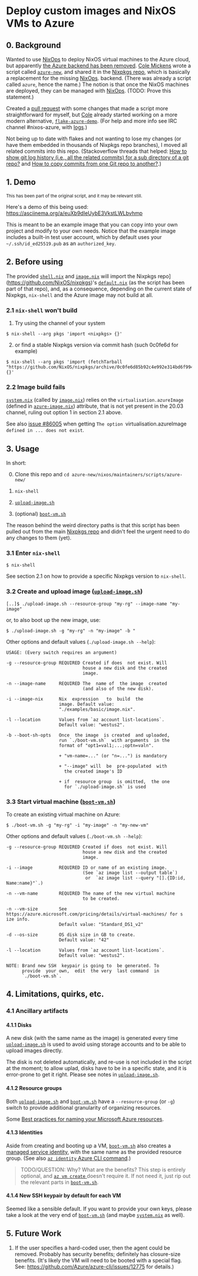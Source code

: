 # Deploy custom images and NixOS VMs to Azure

## 0. Background

Wanted to use [NixOps](https://github.com/NixOS/nixops) to deploy NixOS virtual machines to the Azure cloud, but apparently [the Azure backend has been removed](https://github.com/NixOS/nixops/pull/1131). [Cole Mickens](https://github.com/colemickens) wrote a script called [`azure-new`](https://github.com/NixOS/nixpkgs/tree/master/nixos/maintainers/scripts/azure-new), and shared it in the [Nixpkgs repo](https://github.com/NixOS/nixpkgs), which is basically a replacement for the missing [NixOps](https://github.com/NixOS/nixops).  backend. (There was already a script called `azure`, hence the name.) The notion is that once the NixOS machines are deployed, they can be managed with [NixOps](https://github.com/NixOS/nixops). (TODO: Prove this statement.)

Created a [pull request](https://github.com/NixOS/nixpkgs/pull/95279) with some changes that made a script more straightforward for myself, but [Cole](https://github.com/colemickens) already started working on a more modern alternative, [`flake-azure-demo`](https://github.com/colemickens/flake-azure-demo/tree/dev). (For help and more info see IRC channel #nixos-azure, with [logs](https://logs.nix.samueldr.com/nixos-azure/).)

Not being up to date with flakes and not wanting to lose my changes (or have them embedded in thousands of Nixpkgs repo branches), I moved all related commits into this repo. (Stackoverflow threads that helped: [How to show git log history (i.e., all the related commits) for a sub directory of a git repo?](https://stackoverflow.com/questions/16343659/how-to-show-git-log-history-for-a-sub-directory-of-a-git-repo) and [How to copy commits from one Git repo to another?](https://stackoverflow.com/questions/37471740/how-to-copy-commits-from-one-git-repo-to-another).)

## 1. Demo

<sup>This has been part of the original script, and it may be relevant still.</sup>

Here's a demo of this being used: https://asciinema.org/a/euXb9dIeUybE3VkstLWLbvhmp

This is meant to be an example image that you can copy into your own
project and modify to your own needs. Notice that the example image
includes a built-in test user account, which by default uses your
`~/.ssh/id_ed25519.pub` as an `authorized_key`.

## 2. Before using

The provided [`shell.nix`](./shell.nix) and [`image.nix`](./examples/basic/image.nix) will import the Nixpkgs repo](https://github.com/NixOS/nixpkgs)'s [`default.nix`](../../../../default.nix) (as the script has been part of that repo), and, as a consequence, depending on the current state of Nixpkgs, `nix-shell` and the Azure image may not build at all.

### 2.1 `nix-shell` won't build

1. Try using the channel of your system

```text
$ nix-shell --arg pkgs 'import <nixpkgs> {}'
```

2. or find a stable Nixpkgs version via commit hash (such 0c0fe6d for example)

```text
$ nix-shell --arg pkgs 'import (fetchTarball "https://github.com/NixOS/nixpkgs/archive/0c0fe6d85b92c4e992e314bd6f9943413af9a309.tar.gz") {}'
```

### 2.2 Image build fails

[`system.nix`](./nixos/maintainers/scripts/azure-new/examples/basic/system.nix) (called by [`image.nix`](./nixos/maintainers/scripts/azure-new/examples/basic/image.nix)) relies on the `virtualisation.azureImage` (defined in [`azure-image.nix`](./nixos/modules/virtualisation/azure-image.nix)) attribute, that is not yet present in the 20.03 channel, ruling out option 1 in section 2.1 above.

See also [issue #86005](https://github.com/NixOS/nixpkgs/issues/86005) when getting `The option `virtualisation.azureImage` defined in ... does not exist`.

## 3. Usage

In short:

0. Clone this repo and `cd azure-new/nixos/maintainers/scripts/azure-new/`

1. `nix-shell`

2. [`upload-image.sh`](./nixos/maintainers/scripts/azure-new/upload-image.sh)

3. (optional) [`boot-vm.sh`](./nixos/maintainers/scripts/azure-new/boot-vm.sh)

The reason behind the weird directory paths is that this script has been pulled out from the main [Nixpkgs repo](https://github.com/NixOS/nixpkgs) and didn't feel the urgent need to do any changes to them (yet).

### 3.1 Enter `nix-shell`

```text
$ nix-shell
```

See section 2.1 on how to provide a specific Nixpkgs version to `nix-shell`.

### 3.2 Create and upload image ([`upload-image.sh`](./nixos/maintainers/scripts/azure-new/upload-image.sh))

```text
[..]$ ./upload-image.sh --resource-group "my-rg" --image-name "my-image"
```

or, to also boot up the new image, use:

```text
$ ./upload-image.sh -g "my-rg" -n "my-image" -b "
```

Other options and default values (`./upload-image.sh --help`):


```text
USAGE: (Every switch requires an argument)

-g --resource-group REQUIRED Created if does  not exist. Will
                             house a new disk and the created
                             image.

-n --image-name     REQUIRED The  name of  the image  created
                             (and also of the new disk).

-i --image-nix      Nix  expression   to  build  the
                    image. Default value:
                    "./examples/basic/image.nix".

-l --location       Values from `az account list-locations`.
                    Default value: "westus2".

-b --boot-sh-opts   Once  the image  is created  and uploaded,
                    run `./boot-vm.sh`  with arguments  in the
                    format of "opt1=val1;...;optn=valn".

                    + "vm-name=..." (or "n=...") is mandatory

                    + "--image" will  be  pre-populated  with
                      the created image's ID

                    + if  resource group  is omitted,  the one
                      for `./upload-image.sh` is used
```

### 3.3 Start virtual machine ([`boot-vm.sh`](./nixos/maintainers/scripts/azure-new/boot-vm.sh))

To create an existing virtual machine on Azure:

```text
$ ./boot-vm.sh -g "my-rg" -i "my-image" -n "my-new-vm"
```

Other options and default values (`./boot-vm.sh --help`):

```text
-g --resource-group REQUIRED Created if does  not exist. Will
                             house a new disk and the created
                             image.

-i --image          REQUIRED ID or name of an existing image.
                             (See `az image list --output table`)
                              or  `az image list --query "[].{ID:id, Name:name}"`.)

-n --vm-name        REQUIRED The name of the new virtual machine
                             to be created.

-n --vm-size        See https://azure.microsoft.com/pricing/details/virtual-machines/ for s
ize info.
                    Default value: "Standard_DS1_v2"

-d --os-size        OS disk size in GB to create.
                    Default value: "42"

-l --location       Values from `az account list-locations`.
                    Default value: "westus2".

NOTE: Brand new SSH  keypair is going to  be generated. To
      provide  your own,  edit  the very  last command  in
      `./boot-vm.sh`.
```

## 4. Limitations, quirks, etc.

### 4.1 Ancillary artifacts

#### 4.1.1 Disks

A new disk (with the same name as the image) is generated every time [`upload-image.sh`](./nixos/maintainers/scripts/azure-new/upload-image.sh) is used to avoid using storage accounts and to be able to upload images directly.

The disk is not deleted automatically, and re-use is not included in the script at the moment; to allow uplad, disks have to be in a specific state, and it is error-prone to get it right. Please see notes in [`upload-image.sh`](./nixos/maintainers/scripts/azure-new/upload-image.sh).

#### 4.1.2 Resource groups

Both [`upload-image.sh`](./nixos/maintainers/scripts/azure-new/upload-image.sh) and [`boot-vm.sh`](./nixos/maintainers/scripts/azure-new/boot-vm.sh) have a `--resource-group` (or `-g`) switch to provide additional granularity of organizing resources.

Some [Best practices for naming your Microsoft Azure resources](https://techcommunity.microsoft.com/t5/itops-talk-blog/best-practices-for-naming-your-microsoft-azure-resources/ba-p/294480).

#### 4.1.3 Identities

Aside from creating and booting up a VM, [`boot-vm.sh`](./nixos/maintainers/scripts/azure-new/boot-vm.sh) also creates a [managed service identity](https://docs.microsoft.com/en-us/azure/active-directory/managed-identities-azure-resources/overview), with the same name as the provided resource group. (See also [`az identity` Azure CLI command](https://docs.microsoft.com/en-us/cli/azure/identity?view=azure-cli-latest#az-identity-create).)

> TODO/QUESTION: Why? What are the benefits? This step is entirely optional, and [ `az vm create` ](https://docs.microsoft.com/en-us/cli/azure/vm?view=azure-cli-latest#az-vm-create) doesn't require it. If not need it, just rip out the relevant parts in [`boot-vm.sh`](./nixos/maintainers/scripts/azure-new/boot-vm.sh).

#### 4.1.4 New SSH keypair by default for each VM

Seemed like a sensible default. If you want to provide your own keys, please take a look at the very end of [`boot-vm.sh`](./nixos/maintainers/scripts/azure-new/boot-vm.sh) (and maybe [`system.nix`](./examples/basic/system.nix) as well).

## 5. Future Work

1. If the user specifies a hard-coded user, then the agent could be removed.
   Probably has security benefits; definitely has closure-size benefits.
   (It's likely the VM will need to be booted with a special flag. See:
   https://github.com/Azure/azure-cli/issues/12775 for details.)
